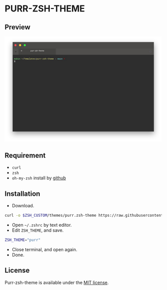# PURR-ZSH-THEME

## Preview
![](./preview.jpg)

## Requirement
- `curl`
- `zsh`
- `oh-my-zsh` install by [github](https://github.com/ohmyzsh/ohmyzsh?tab=readme-ov-file#basic-installation)

## Installation
- Download.
```sh
curl -o $ZSH_CUSTOM/themes/purr.zsh-theme https://raw.githubusercontent.com/mubinben/purr-zsh-theme/main/purr.zsh-theme
```
- Open `~/.zshrc` by text editor.
- Edit `ZSH_THEME`, and save.
```sh
ZSH_THEME="purr"
```
- Close terminal, and open again.
- Done.

## License
Purr-zsh-theme is available under the [MIT license](./LICENSE.txt).